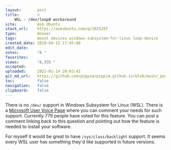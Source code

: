 ```yaml
---
layout:       post
title:        >
    WSL - /dev/loop0 workaround
site:         Ask Ubuntu
stack_url:    https://askubuntu.com/q/1025297
type:         Answer
tags:         mount devices windows-subsystem-for-linux loop-device
created_date: 2018-04-15 17:45:00
edit_date:    
votes:        "6 "
favorites:    
views:        "6,335 "
accepted:     
uploaded:     2022-01-14 20:03:42
git_md_url:   https://github.com/pippim/pippim.github.io/blob/main/_posts/2018/2018-04-15-WSL---^dev^loop0-workaround.md
toc:          false
navigation:   false
clipboard:    false
---
```


There is no `/dev/` support in Windows Subsystem for Linux (WSL). There is a [Microsoft User Voice Page][1] where you can comment your needs for such support. Currently 779 people have voted for this feature. You can post a comment linking back to this question and pointing out how the feature is needed to install your software.

For myself it would be great to have `/sys/class/backlight` support. It seems every WSL user has something they'd like supported in future versions.


  [1]: https://wpdev.uservoice.com/forums/266908-command-prompt-console-windows-subsystem-for-l/suggestions/13818042-support-mounting-xfs-ext2-ext3-ext4-etc-partition
